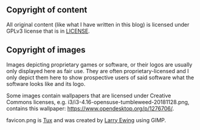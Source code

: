 ## Copyright of content
All original content (like what I have written in this blog) is licensed under GPLv3 license that is in [LICENSE](https://github.com/fusion809/fusion809.github.io/blob/master/LICENSE).  

## Copyright of images
Images depicting proprietary games or software, or their logos are usually only displayed here as fair use. They are often proprietary-licensed and I only depict them here to show prospective users of said software what the software looks like and its logo. 

Some images contain wallpapers that are licensed under Creative Commons licenses, e.g. i3/i3-4.16-opensuse-tumbleweed-20181128.png, contains this wallpaper: https://www.opendesktop.org/p/1276706/.

favicon.png is [Tux](https://en.wikipedia.org/wiki/Tux_(mascot)) and was created by [Larry Ewing](mailto:lewing@isc.tamu.edu) using GIMP.
